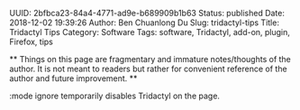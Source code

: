 UUID: 2bfbca23-84a4-4771-ad9e-b689909b1b63
Status: published
Date: 2018-12-02 19:39:26
Author: Ben Chuanlong Du
Slug: tridactyl-tips
Title: Tridactyl Tips
Category: Software
Tags: software, Tridactyl, add-on, plugin, Firefox, tips

**
Things on this page are
fragmentary and immature notes/thoughts of the author.
It is not meant to readers
but rather for convenient reference of the author and future improvement.
**

:mode ignore temporarily disables Tridactyl on the page. 
